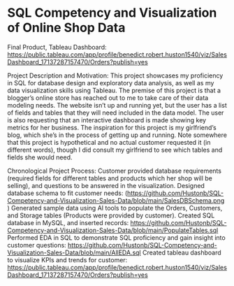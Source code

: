 # SQL Competency and Visualization of Online Shop Data
Final Product, Tableau Dashboard: https://public.tableau.com/app/profile/benedict.robert.huston1540/viz/SalesDashboard_17137287157470/Orders?publish=yes 

Project Description and Motivation:
This project showcases my proficiency in SQL for database design and exploratory data analysis, as well as my data visualization skills using Tableau. 
The premise of this project is that a blogger’s online store has reached out to me to take care of their data modeling needs. The website isn’t up and running yet, but the user has a list of fields and tables that they will need included in the data model. The user is also requesting that an interactive dashboard is made showing key metrics for her business. The inspiration for this project is my girlfriend’s blog, which she’s in the process of getting up and running. Note somewhere that this project is hypothetical and no actual customer requested it (in different words), though I did consult my girlfriend to see which tables and fields she would need.

Chronological Project Process: 
Customer provided database requirements (required fields for different tables and products which her shop will be selling), and questions to be answered in the visualization.
Designed database schema to fit customer needs: (https://github.com/Hustonb/SQL-Competency-and-Visualization-Sales-Data/blob/main/SalesDBSchema.png ) 
Generated sample data using AI tools to populate the Orders, Customers, and Storage tables (Products were provided by customer).
Created SQL database in MySQL, and inserted records: https://github.com/Hustonb/SQL-Competency-and-Visualization-Sales-Data/blob/main/PopulateTables.sql 
Performed EDA in SQL to demonstrate SQL proficiency and gain insight into customer questions: https://github.com/Hustonb/SQL-Competency-and-Visualization-Sales-Data/blob/main/AllEDA.sql 
Created tableau dashboard to visualize KPIs and trends for customer: https://public.tableau.com/app/profile/benedict.robert.huston1540/viz/SalesDashboard_17137287157470/Orders?publish=yes 
